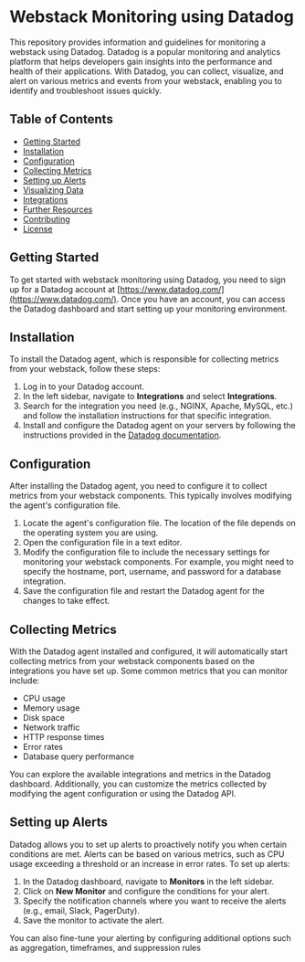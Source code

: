 # Webstack Monitoring using Datadog

This repository provides information and guidelines for monitoring a webstack using Datadog. Datadog is a popular monitoring and analytics platform that helps developers gain insights into the performance and health of their applications. With Datadog, you can collect, visualize, and alert on various metrics and events from your webstack, enabling you to identify and troubleshoot issues quickly.

## Table of Contents

- [Getting Started](#getting-started)
- [Installation](#installation)
- [Configuration](#configuration)
- [Collecting Metrics](#collecting-metrics)
- [Setting up Alerts](#setting-up-alerts)
- [Visualizing Data](#visualizing-data)
- [Integrations](#integrations)
- [Further Resources](#further-resources)
- [Contributing](#contributing)
- [License](#license)

## Getting Started

To get started with webstack monitoring using Datadog, you need to sign up for a Datadog account at [https://www.datadog.com/](https://www.datadog.com/). Once you have an account, you can access the Datadog dashboard and start setting up your monitoring environment.

## Installation

To install the Datadog agent, which is responsible for collecting metrics from your webstack, follow these steps:

1. Log in to your Datadog account.
2. In the left sidebar, navigate to **Integrations** and select **Integrations**.
3. Search for the integration you need (e.g., NGINX, Apache, MySQL, etc.) and follow the installation instructions for that specific integration.
4. Install and configure the Datadog agent on your servers by following the instructions provided in the [Datadog documentation](https://docs.datadoghq.com/agent/).

## Configuration

After installing the Datadog agent, you need to configure it to collect metrics from your webstack components. This typically involves modifying the agent's configuration file.

1. Locate the agent's configuration file. The location of the file depends on the operating system you are using.
2. Open the configuration file in a text editor.
3. Modify the configuration file to include the necessary settings for monitoring your webstack components. For example, you might need to specify the hostname, port, username, and password for a database integration.
4. Save the configuration file and restart the Datadog agent for the changes to take effect.

## Collecting Metrics

With the Datadog agent installed and configured, it will automatically start collecting metrics from your webstack components based on the integrations you have set up. Some common metrics that you can monitor include:

- CPU usage
- Memory usage
- Disk space
- Network traffic
- HTTP response times
- Error rates
- Database query performance

You can explore the available integrations and metrics in the Datadog dashboard. Additionally, you can customize the metrics collected by modifying the agent configuration or using the Datadog API.

## Setting up Alerts

Datadog allows you to set up alerts to proactively notify you when certain conditions are met. Alerts can be based on various metrics, such as CPU usage exceeding a threshold or an increase in error rates. To set up alerts:

1. In the Datadog dashboard, navigate to **Monitors** in the left sidebar.
2. Click on **New Monitor** and configure the conditions for your alert.
3. Specify the notification channels where you want to receive the alerts (e.g., email, Slack, PagerDuty).
4. Save the monitor to activate the alert.

You can also fine-tune your alerting by configuring additional options such as aggregation, timeframes, and suppression rules
